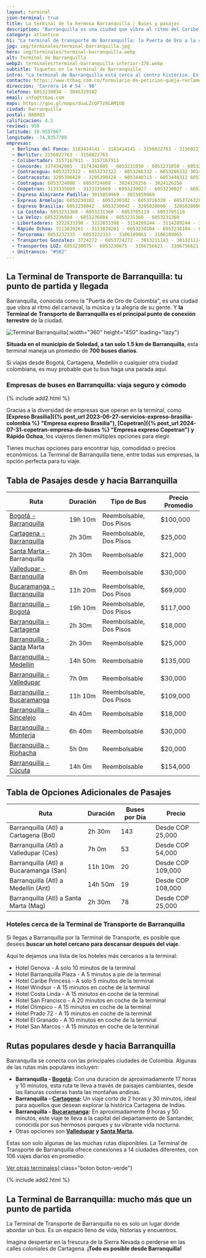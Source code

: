 ```yaml
---
layout: terminal
json-terminal: true
title: La terminal de la hermosa Barranquilla | Buses y pasajes
description: "Barranquilla es una ciudad que vibra al ritmo del Caribe. Pero, ¿cómo llegar y partir de esta joya tropical? A través de su Terminal de Transporte."
category: atlantico
h1: "La terminal de transporte de Barranquilla: la Puerta de Oro a la ciudad"
jpg: img/terminales/terminal-barranquilla.jpg
hero: img/terminales/terminal-barranquilla.webp
alt: Terminal de Barranquilla
webp2: terminales/terminal-barranquilla-interior-376.webp
subtitle: Tiquetes en la terminal de Barranquilla
intro: "La terminal de Barranquilla está cerca al centro histórico. Es el centro de transporte de toda la región de la costa caribeña colombiana."
contacto: https://www.ttbaq.com.co/formulario-de-peticion-queja-reclamo-sugerencia-o-denuncia/
direccion: 'Carrera 14 # 54 - 98'
telefono: 6053230034 - 3045329102
email: info@ttbaq.com
maps: https://goo.gl/maps/duaLZcQFTz9LAM1U8
ciudad: Barranquilla
postal: 080003
calificacion: 4.1
reviews: 950
latitude: 10.9557867
longitude: -74.8357789
empresas:
  - Berlinas del Fonce: 3183414141 - 3183414141 - 3156022763 - 3156022763 3157167911 - 3157167911
  - Berlitur: 3156022763 - 3156022763
  - Colibertador: 3157167911 - 3157167911
  - Concorde: 3174342805 - 3174342805 - 6053231050 - 6053231050 - 6053233841 - 6053233841
  - Cootracegua: 6053232322 - 6053232322 - 6053266332 - 6053266332 3014324580 - 3014324580
  - Cootracosta: 3205390428 - 3205390428 - 6053448313 - 6053448313 6053230066 - 6053230066
  - Cootragua: 6053724808 - 6053724808 - 3024126256 - 3024126256
  - Coopetran: 3133335669 - 3133335669 - 6053230027 - 6053230027 - 6053230029 - 6053230029
  - Expreso Almirante Padilla: 3015859969 - 3015859969
  - Expreso Armelujo: 6053230102 - 6053230102 - 6053726328 - 6053726328
  - Expreso Brasilia: 6053230042 - 6053230042 - 3205020000 - 3205020000 - 6053230111 - 6053230111
  - La Costeña: 6053231360 - 6053231360 - 6053785119 - 6053785119
  - La Veloz: 6053236884 - 6053236884 - 6053231360 - 6053231360
  - Libertadores: 3222833398 - 3222833398 - 3114289244 - 3114289244 - 3105618986 - 3105618986
  - Rápido Ochoa: 3113839261 - 3113839261 - 6053230104 - 6053230104 - 6053230080 - 6053230080
  - Torcoroma: 6053232333 - 6053232333 - 3106109065 - 3106109065
  - Transportes Gonzalez: 3724272 - 6053724272 - 3013211143 - 3013211143 - 3116967253 - 3116967253
  - Transportes LUZ: 6053230075 - 6053230075 - 3106756621 - 3106756621
  - Unitransco: "#502"
---
```

## La Terminal de Transporte de Barranquilla: tu punto de partida y llegada

Barranquilla, conocida como la "Puerta de Oro de Colombia", es una ciudad que vibra al ritmo del carnaval, la música y la alegría de su gente. Y **la Terminal de Transporte de Barranquilla es el principal punto de conexión terrestre** de la ciudad.

![Terminal Barranquilla]({{site.baseurl}}/img/{{page.webp2}} "Terminal transporte Barranquilla"){:width="360" height="450" loading="lazy"}

**Situada en el municipio de Soledad, a tan solo 1.5 km de Barranquilla**, esta terminal maneja un promedio de **700 buses diarios**.

Si viajas desde Bogotá, Cartagena, Medellín o cualquier otra ciudad colombiana, es muy probable que tu bus haga una parada aquí.

### Empresas de buses en Barranquilla: viaja seguro y cómodo

{% include add2.html %}

Gracias a la diversidad de empresas que operan en la terminal, como **[Expreso Brasilia]({% post_url 2023-06-27-servicios-expreso-brasilia-colombia %} "Empresa expreso Brasilia"), [Copetran]({% post_url 2024-07-31-copetran-empresa-de-buses %} "Empresa expreso Copetran") y Rápido Ochoa**, los viajeros tienen múltiples opciones para elegir.

Tienes muchas opciones para encontrar lujo, comodidad o precios económicos. La Terminal de Barranquilla tiene, entre todas sus empresas, la opción perfecta para tu viaje.

## Tabla de Pasajes desde y hacia Barranquilla

| Ruta                      | Duración | Tipo de Bus            | Precio Promedio  |
|---------------------------|----------|------------------------|----------|
| [Bogotá - Barranquilla](#telefonos)     | 19h 10m  | Reembolsable, Dos Pisos | $100,000 |
| [Cartagena - Barranquilla](#telefonos)  | 2h 30m   | Reembolsable, Dos Pisos | $25,000  |
| [Santa Marta -](#telefonos) Barranquilla| 2h 30m   | Reembolsable            | $21,000  |
| [Valledupar - Barranquilla](#telefonos) | 8h 0m    | Reembolsable            | $30,000  |
| [Bucaramanga - Barranquilla](#telefonos)| 11h 20m  | Reembolsable, Dos Pisos | $69,000  |
| [Barranquilla - Bogotá](#telefonos)     | 19h 10m  | Reembolsable, Dos Pisos | $117,000 |
| [Barranquilla - Cartagena](#telefonos)  | 2h 30m   | Reembolsable, Dos Pisos | $18,000  |
| [Barranquilla - Santa](#telefonos) Marta| 2h 30m   | Reembolsable            | $25,000  |
| [Barranquilla - Medellín](#telefonos)   | 14h 50m  | Reembolsable            | $135,000 |
| [Barranquilla - Valledupar](#telefonos) | 7h 0m    | Reembolsable            | $30,000  |
| [Barranquilla - Bucaramanga](#telefonos)| 11h 10m  | Reembolsable, Dos Pisos | $109,000 |
| [Barranquilla - Sincelejo](#telefonos)  | 4h 40m   | Reembolsable            | $18,000  |
| [Barranquilla - Montería](#telefonos)   | 6h 40m   | Reembolsable            | $30,000  |
| [Barranquilla - Riohacha](#telefonos)   | 5h 0m    | Reembolsable            | $20,000  |
| [Barranquilla - Cúcuta](#telefonos)     | 14h 0m   | Reembolsable            | $154,000 |

## Tabla de Opciones Adicionales de Pasajes

| Ruta                         | Duración   | Buses por Día | Precio   |
|------------------------------|------------|---------------|----------|
| Barranquilla (Atl) a Cartagena (Bol) | 2h 30m   | 143           | Desde COP 25,000 |
| Barranquilla (Atl) a Valledupar (Ces) | 7h 0m    | 53            | Desde COP 54,000 |
| Barranquilla (Atl) a Bucaramanga (San) | 11h 10m | 20            | Desde COP 109,000|
| Barranquilla (Atl) a Medellín (Ant)     | 14h 50m | 19            | Desde COP 108,000|
| Barranquilla (Atl) a Santa Marta (Mag)  | 2h 30m  | 78            | Desde COP 25,000 |

### Hoteles cerca de la Terminal de Transporte de Barranquilla

Si llegas a Barranquilla por la Terminal de Transporte, es posible que desees **buscar un hotel cercano para descansar después del viaje**.

Aquí te dejamos una lista de los hoteles más cercanos a la terminal:

* Hotel Genova - A solo 10 minutos de la terminal
* Hotel Barranquilla Plaza - A 5 minutos a pie de la terminal
* Hotel Caribe Princess - A solo 5 minutos de la terminal
* Hotel Windsor - A 15 minutos en coche de la terminal
* Hotel Costa Linda - A 15 minutos en coche de la terminal
* Hotel San Francisco - A 20 minutos en coche de la terminal
* Hotel Olimpico - A 15 minutos en coche de la terminal
* Hotel Prado 72 - A 15 minutos en coche de la terminal
* Hotel El Granado - A 10 minutos en coche de la terminal
* Hotel San Marcos - A 15 minutos en coche de la terminal

## Rutas populares desde y hacia Barranquilla

Barranquilla se conecta con las principales ciudades de Colombia. Algunas de las rutas más populares incluyen:

* **Barranquilla - [Bogotá]({{'terminal-de-bogota'|relative_url}} "Terminal Bogotá"):** Con una duración de aproximadamente 17 horas y 10 minutos, esta ruta te lleva a través de paisajes cambiantes, desde las llanuras costeras hasta las montañas andinas.
* **Barranquilla - [Cartagena]({{'terminal-de-cartagena'|relative_url}} "Terminal Cartagena"):** Un viaje corto de 2 horas y 30 minutos, ideal para aquellos que desean explorar la histórica Cartagena de Indias.
* **Barranquilla - [Bucaramanga]({{'terminal-de-bucaramanga'|relative_url}} "Terminal Bucaramanga"):** En aproximadamente 9 horas y 50 minutos, este viaje te lleva a la capital del departamento de Santander, conocida por sus hermosos parques y su vibrante vida nocturna.
* Otras opciones son **[Valledupar]({{'terminal-de-valledupar'|relative_url}} "Terminal Valledupar") y [Santa Marta]({{'terminal-de-santa-marta'|relative_url}} "Terminal Santa Marta").**

Estas son solo algunas de las muchas rutas disponibles. La Terminal de Transporte de Barranquilla ofrece conexiones a 14 ciudades diferentes, con 106 viajes diarios en promedio.

[Ver otras terminales](/terminales-de-colombia){:class="boton boton-verde"}

{% include add2.html %}

## La Terminal de Barranquilla: mucho más que un punto de partida

La Terminal de Transporte de Barranquilla no es solo un lugar donde abordar un bus. Es un espacio lleno de vida, historias y encuentros.

Imagina despertar en la frescura de la Sierra Nevada o perderse en las calles coloniales de Cartagena. **¡Todo es posible desde Barranquilla!**
